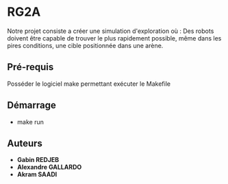 # RG2A
Notre projet consiste a créer une simulation d'exploration où :
Des robots doivent être capable de trouver le plus rapidement possible, même
dans les pires conditions, une cible positionnée dans une arène.

## Pré-requis
Posséder le logiciel make permettant exécuter le Makefile

## Démarrage
* make run

## Auteurs
* **Gabin REDJEB**
* **Alexandre GALLARDO**
* **Akram SAADI**
